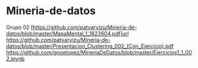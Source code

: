 # Mineria-de-datos
Grupo 02
[https://github.com/patyarvizu/Mineria-de-datos/blob/master/MapaMental_1_1823604.pdf]url
https://github.com/patyarvizu/Mineria-de-datos/blob/master/Presentacion_Clustering_002_(Con_Ejercicio).pdf
https://github.com/gnoelopez/MineriaDeDatos/blob/master/Ejercicios1_1_002.ipynb
